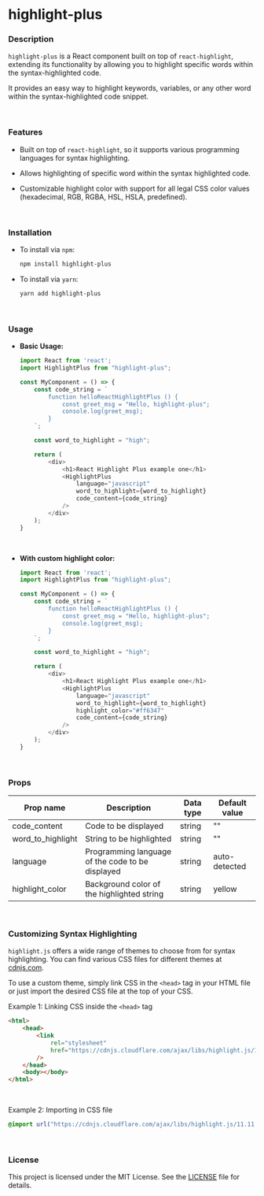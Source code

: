 # highlight-plus

### Description

`highlight-plus` is a React component built on top of `react-highlight`, extending its functionality by allowing you to highlight specific words within the syntax-highlighted code.

It provides an easy way to highlight keywords, variables, or any other word within the syntax-highlighted code snippet.

<br/>

### Features

- Built on top of `react-highlight`, so it supports various programming languages for syntax highlighting.

- Allows highlighting of specific word within the syntax highlighted code.

- Customizable highlight color with support for all legal CSS color values (hexadecimal, RGB, RGBA, HSL, HSLA, predefined).

<br/>


### Installation

- To install via `npm`:
    ```bash
    npm install highlight-plus
    ```

- To install via `yarn`:
    ```bash
    yarn add highlight-plus
    ```

<br/>


### Usage

- **Basic Usage:**

    ```javascript
    import React from 'react';
    import HighlightPlus from "highlight-plus";

    const MyComponent = () => {
        const code_string = `
            function helloReactHighlightPlus () {
                const greet_msg = "Hello, highlight-plus";
                console.log(greet_msg);
            }
        `;

        const word_to_highlight = "high";

        return (
            <div>
                <h1>React Highlight Plus example one</h1>
                <HighlightPlus
                    language="javascript"
                    word_to_highlight={word_to_highlight}
                    code_content={code_string}
                />
            </div>
        );
    }
    ```

<br/>

- **With custom highlight color:**

    ```javascript
    import React from 'react';
    import HighlightPlus from "highlight-plus";

    const MyComponent = () => {
        const code_string = `
            function helloReactHighlightPlus () {
                const greet_msg = "Hello, highlight-plus";
                console.log(greet_msg);
            }
        `;

        const word_to_highlight = "high";

        return (
            <div>
                <h1>React Highlight Plus example one</h1>
                <HighlightPlus
                    language="javascript"
                    word_to_highlight={word_to_highlight}
                    highlight_color="#ff6347"
                    code_content={code_string}
                />
            </div>
        );
    }
    ```

<br/>

### Props

| Prop name | Description | Data type | Default value |
| -- | -- | -- | -- |
| code_content | Code to be displayed | string | "" |
| word_to_highlight | String to be highlighted | string | "" |
| language | Programming language of the code to be displayed | string | auto-detected |
| highlight_color | Background color of the highlighted string | string | yellow | 

<br/>

### Customizing Syntax Highlighting

`highlight.js` offers a wide range of themes to choose from for syntax highlighting. You can find various CSS files for different themes at [cdnjs.com](cdnjs.com/libraries/highlight.js). 

To use a custom theme, simply link CSS in the `<head>` tag in your HTML file or just import the desired CSS file at the top of your CSS.

Example 1: Linking CSS inside the `<head>` tag
```html
<html>
    <head>
        <link 
            rel="stylesheet" 
            href="https://cdnjs.cloudflare.com/ajax/libs/highlight.js/11.11.1/styles/1c-light.min.css" 
        />
    </head>
    <body></body>
</html>
```

<br/>

Example 2: Importing in CSS file
```css
@import url("https://cdnjs.cloudflare.com/ajax/libs/highlight.js/11.11.1/styles/1c-light.min.css");
```


<br />

### License

This project is licensed under the MIT License. See the [LICENSE](LICENSE) file for details.

